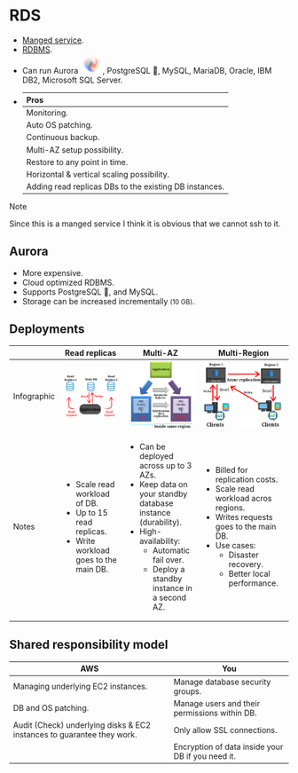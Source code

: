 # RDS

- [Manged service](../glossary.md#managedServiceGlossary).
- [RDBMS](../glossary.md#rdbmsGlossary).
- Can run Aurora <img src="./aurora-in-nature.png" width="40" />, PostgreSQL :elephant:, MySQL, MariaDB, Oracle, IBM DB2, Microsoft SQL Server.
- | Pros                                                   |
  | ------------------------------------------------------ |
  | Monitoring.                                            |
  | Auto OS patching.                                      |
  | Continuous backup.                                     |
  | Multi-AZ setup possibility.                            |
  | Restore to any point in time.                          |
  | Horizontal & vertical scaling possibility.             |
  | Adding read replicas DBs to the existing DB instances. |

> [!NOTE]
>
> Since this is a manged service I think it is obvious that we cannot ssh to it.

## Aurora

- More expensive.
- Cloud optimized RDBMS.
- Supports PostgreSQL :elephant:, and MySQL.
- Storage can be increased incrementally <small>(10 GB)</small>.

## Deployments

<table>
  <thead>
    <tr>
      <th></th>
      <th>Read replicas</th>
      <th>Multi-AZ</th>
      <th>Multi-Region</th>
    </tr>
  </thead>
  <tbody>
    <tr>
      <td>Infographic</td>
      <td>
        <img src="./read-replicas.png" />
      </td>
      <td>
        <img src="./rds-multi-az-standby-instance.png" />
      </td>
      <td>
        <img src="./rds-multi-region.png" />
      </td>
    </tr>
    <tr>
      <td>Notes</td>
      <td>
        <ul>
          <li>Scale read workload of DB.</li>
          <li>Up to 15 read replicas.</li>
          <li>Write workload goes to the main DB.</li>
        </ul>
      </td>
      <td>
        <ul>
          <li>Can be deployed across up to 3 AZs.</li>
          <li>Keep data on your standby database instance (durability).</li>
          <li>
            High-availability:
            <ul>
              <li>Automatic fail over.</li>
              <li>Deploy a standby instance in a second AZ.</li>
            </ul>
          </li>
        </ul>
      </td>
      <td>
        <ul>
          <li>Billed for replication costs.</li>
          <li>Scale read workload acros regions.</li>
          <li>Writes requests goes to the main DB.</li>
          <li>
            Use cases:
            <ul>
              <li>Disaster recovery.</li>
              <li>Better local performance.</li>
            </ul>
          </li>
        </ul>
      </td>
    </tr>
  </tbody>
</table>

## Shared responsibility model

| AWS                                                                    | You                                               |
| ---------------------------------------------------------------------- | ------------------------------------------------- |
| Managing underlying EC2 instances.                                     | Manage database security groups.                  |
| DB and OS patching.                                                    | Manage users and their permissions within DB.     |
| Audit (Check) underlying disks & EC2 instances to guarantee they work. | Only allow SSL connections.                       |
|                                                                        | Encryption of data inside your DB if you need it. |
